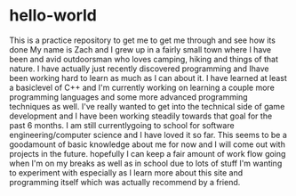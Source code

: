 # hello-world
This is a practice repository to get me to get me through and see how its done
My name is Zach and I grew up in a fairly small town where I have been and avid 
outdoorsman who loves camping, hiking and things of that nature. I have actually 
just recently discovered programming and Ihave been working hard to learn as much
as I can about it. I have learned at least a basiclevel of C++ and I'm currently
working on learning a couple more programming languages and some more advanced
programming techniques as well. I've really wanted to get into the technical side of game
development and I have been working steadily towards that goal for the past 6 months.
I am still currentlygoing to school for software engineering/computer science and
I have loved it so far. This seems to be a goodamount of basic knowledge about me
for now and I will come out with projects in the future. hopefully I can keep a
fair amount of work flow going when I'm on my breaks as well as in school due to lots of stuff 
I'm wanting to experiment with especially as I learn more about this site and programming itself
which was actually recommend by a friend.
